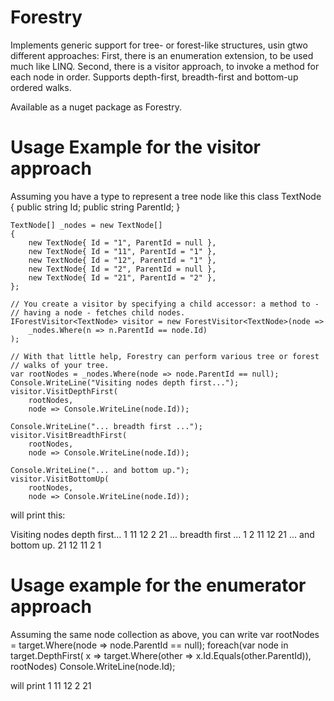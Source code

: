 # Forestry

Implements generic support for tree- or forest-like structures, usin gtwo different approaches:
First, there is an enumeration extension, to be used much like LINQ.
Second, there is a visitor approach, to invoke a method for each node in order.
Supports depth-first, breadth-first and bottom-up ordered walks.

Available as a nuget package as Forestry.


# Usage Example for the visitor approach

Assuming you have a type to represent a tree node like this
    class TextNode
    {
        public string Id;
        public string ParentId;
    }

    TextNode[] _nodes = new TextNode[]
    {
        new TextNode{ Id = "1", ParentId = null },
        new TextNode{ Id = "11", ParentId = "1" },
        new TextNode{ Id = "12", ParentId = "1" },
        new TextNode{ Id = "2", ParentId = null },
        new TextNode{ Id = "21", ParentId = "2" },
    };

    // You create a visitor by specifying a child accessor: a method to -
    // having a node - fetches child nodes.
    IForestVisitor<TextNode> visitor = new ForestVisitor<TextNode>(node =>
        _nodes.Where(n => n.ParentId == node.Id)
    );

    // With that little help, Forestry can perform various tree or forest
    // walks of your tree.
    var rootNodes = _nodes.Where(node => node.ParentId == null);
    Console.WriteLine("Visiting nodes depth first...");
    visitor.VisitDepthFirst(
        rootNodes,
        node => Console.WriteLine(node.Id));

    Console.WriteLine("... breadth first ...");
    visitor.VisitBreadthFirst(
        rootNodes,
        node => Console.WriteLine(node.Id));

    Console.WriteLine("... and bottom up.");
    visitor.VisitBottomUp(
        rootNodes,
        node => Console.WriteLine(node.Id));

will print this:

Visiting nodes depth first...
1
11
12
2
21
... breadth first ...
1
2
11
12
21
... and bottom up.
21
12
11
2
1

# Usage example for the enumerator approach

Assuming the same node collection as above, you can write
    var rootNodes = target.Where(node => node.ParentId == null);
    foreach(var node in target.DepthFirst(
            x => target.Where(other => x.Id.Equals(other.ParentId)),
            rootNodes)
        Console.WriteLine(node.Id);

will print
1
11
12
2
21
